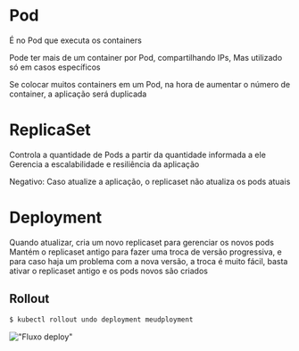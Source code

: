 # Pod

É no Pod que executa os containers

Pode ter mais de um container por Pod, compartilhando IPs,
Mas utilizado só em casos específicos

Se colocar muitos containers em um Pod, na hora de aumentar
o número de container, a aplicação será duplicada

# ReplicaSet

Controla a quantidade de Pods a partir da quantidade informada a ele
Gerencia a escalabilidade e resiliência da aplicação

Negativo: Caso atualize a aplicação, o replicaset não atualiza os pods atuais

# Deployment

Quando atualizar, cria um novo replicaset para gerenciar os novos pods
Mantém o replicaset antigo para fazer uma troca de versão progressiva, e para caso haja um problema com a nova versão, a troca é muito fácil, basta ativar o replicaset antigo e os pods novos são criados

## Rollout

```bash
$ kubectl rollout undo deployment meudployment
```

!["Fluxo deploy"]("https://storage.googleapis.com/cdn.thenewstack.io/media/2017/11/07751442-deployment.png)
